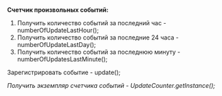 **Счетчик произвольных событий:**

1. Получить количество событий за последний час - numberOfUpdateLastHour();
2. Получить количество событий за последние 24 часа - numberOfUpdateLastDay();
3. Получить количество событий за последнюю минуту - numberOfUpdatesLastMinute();

Зарегистрировать событие - update();

*Получить экземпляр счетчика событий - UpdateCounter.getInstance();*
